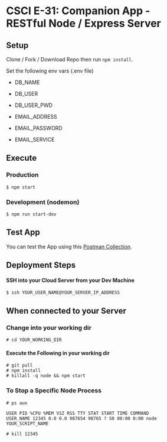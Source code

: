 # CSCI E-31: Companion App - RESTful Node / Express Server

## Setup
Clone / Fork / Download Repo then run ```npm install```.

Set the following env vars (.env file)

* DB_NAME
* DB_USER
* DB_USER_PWD

* EMAIL_ADDRESS
* EMAIL_PASSWORD
* EMAIL_SERVICE

## Execute
### Production
```
$ npm start
```

### Development (nodemon)
```
$ npm run start-dev
```

## Test App
You can test the App using this [Postman Collection](https://github.com/RobertFrenette/E-31_Spring_2018_App/tree/master/server/postman).

## Deployment Steps
#### SSH into your Cloud Server from your Dev Machine
```$ ssh YOUR_USER_NAME@YOUR_SERVER_IP_ADDRESS```

## When connected to your Server
### Change into your working dir
```# cd YOUR_WORKING_DIR```

#### Execute the Following in your working dir
``` 
# git pull
# npm install
# killall -q node && npm start
```

### To Stop a Specific Node Process
```
# ps aux

USER PID %CPU %MEM VSZ RSS TTY STAT START TIME COMMAND
USER_NAME 12345 0.0 0.0 987654 98765 ? S0 00:00 0:00 node YOUR_SCRIPT_NAME 

# kill 12345
```
